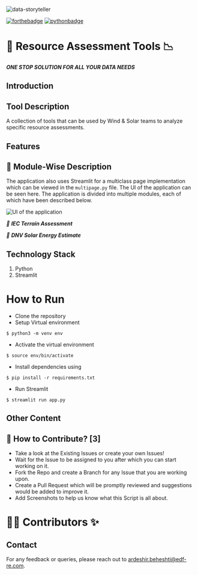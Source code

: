 <!-- Add logo -->
<!--  ![App Logo]([https://i.stack.imgur.com/ARgpq.jpg](https://github.com/Ardy-EDFRE/resource_assessment_tools/blob/main/edf_logo.jpg)) -->

![data-storyteller]([https://socialify.git.ci/prakharrathi25/data-storyteller/image?description=1&descriptionEditable=Automated%20tool%20for%20data%20analysis%2C%20visualization%2C%20feature%20selection%2C%20machine%20learning%20and%20inference%20in%20one%20application!&font=Bitter&forks=1&logo=https%3A%2F%2Fcamo.githubusercontent.com%2Fba46960c1170c1d56a4fcfdd375be6b13852795e31523ea76bde3366f021c25d%2F68747470733a2f2f692e737461636b2e696d6775722e636f6d2f41526770712e6a7067&owner=1&pattern=Floating%20Cogs&stargazers=1&theme=Light](https://github.com/Ardy-EDFRE/resource_assessment_tools/blob/main/edf_logo.jpg))

[![forthebadge](https://forthebadge.com/images/badges/built-by-developers.svg)](https://forthebadge.com)
[![pythonbadge](https://forthebadge.com/images/badges/made-with-python.svg)](https://forthebadge.com)

# 📱 Resource Assessment Tools 📉

_**ONE STOP SOLUTION FOR ALL YOUR DATA NEEDS**_ 
## Introduction 

## Tool Description 
A collection of tools that can be used by Wind &amp; Solar teams to analyze specific resource assessments.

## Features 

## 📝 Module-Wise Description

The application also uses Streamlit for a multiclass page implementation which can be viewed in the `multipage.py` file. The UI of the application can be seen here. The application is divided into multiple modules, each of which have been described below.

![UI of the application](https://i.stack.imgur.com/MOVpz.png)


_📌 **IEC Terrain Assessment**_ <br/>

 

_📌 **DNV Solar Energy Estimate**_ <br/>


## Technology Stack 

1. Python 
2. Streamlit 

# How to Run 

- Clone the repository
- Setup Virtual environment
```
$ python3 -m venv env
```
- Activate the virtual environment
```
$ source env/bin/activate
```
- Install dependencies using
```
$ pip install -r requirements.txt
```
- Run Streamlit
```
$ streamlit run app.py
```

## Other Content

## 🤝 How to Contribute? [3]

- Take a look at the Existing Issues or create your own Issues!
- Wait for the Issue to be assigned to you after which you can start working on it.
- Fork the Repo and create a Branch for any Issue that you are working upon.
- Create a Pull Request which will be promptly reviewed and suggestions would be added to improve it.
- Add Screenshots to help us know what this Script is all about.


# 👨‍💻 Contributors ✨

## Contact

For any feedback or queries, please reach out to [ardeshir.beheshti@edf-re.com](ardeshir.beheshti@edf-re.com).
